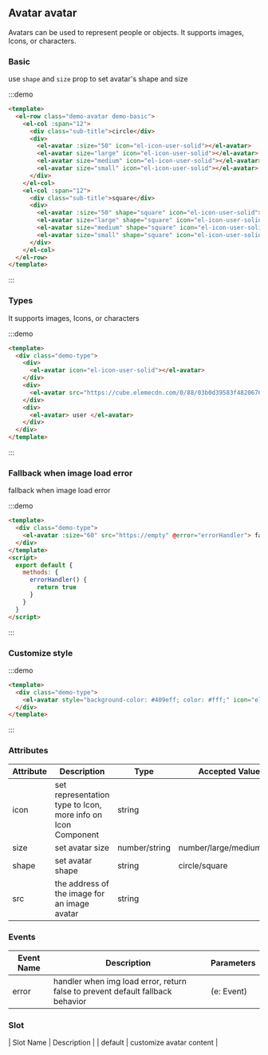 ## Avatar avatar

Avatars can be used to represent people or objects. It supports images, Icons, or characters.

### Basic

use `shape` and `size` prop to set avatar's shape and size

:::demo
```html
<template>
  <el-row class="demo-avatar demo-basic">
    <el-col :span="12">
      <div class="sub-title">circle</div>
      <div>
        <el-avatar :size="50" icon="el-icon-user-solid"></el-avatar>
        <el-avatar size="large" icon="el-icon-user-solid"></el-avatar>
        <el-avatar size="medium" icon="el-icon-user-solid"></el-avatar>
        <el-avatar size="small" icon="el-icon-user-solid"></el-avatar>
      </div>
    </el-col>  
    <el-col :span="12">
      <div class="sub-title">square</div>
      <div>
        <el-avatar :size="50" shape="square" icon="el-icon-user-solid"></el-avatar>
        <el-avatar size="large" shape="square" icon="el-icon-user-solid"></el-avatar>
        <el-avatar size="medium" shape="square" icon="el-icon-user-solid"></el-avatar>
        <el-avatar size="small" shape="square" icon="el-icon-user-solid"></el-avatar>
      </div>
    </el-col> 
  </el-row>
</template>
```
:::

### Types

It supports images, Icons, or characters

:::demo
```html
<template>
  <div class="demo-type">
    <div>
      <el-avatar icon="el-icon-user-solid"></el-avatar>
    </div>
    <div>
      <el-avatar src="https://cube.elemecdn.com/0/88/03b0d39583f48206768a7534e55bcpng.png"></el-avatar>
    </div>
    <div>
      <el-avatar> user </el-avatar>
    </div>
  </div>
</template>
```
:::

### Fallback when image load error

fallback when image load error

:::demo
```html
<template>
  <div class="demo-type">
    <el-avatar :size="60" src="https://empty" @error="errorHandler"> fallback </el-avatar>
  </div>
</template>
<script>
  export default {
    methods: {
      errorHandler() {
        return true
      }
    }
  }
</script>

```
:::

### Customize style

:::demo
```html
<template>
  <div class="demo-type">
    <el-avatar style="background-color: #409eff; color: #fff;" icon="el-icon-user-solid"></el-avatar>
  </div>
</template>

```
:::

### Attributes

| Attribute      | Description          | Type      | Accepted Values       | Default  |
| ----------------- | -------------------------------- | --------------- | ------ | ------ |
| icon              | set representation type to Icon, more info on Icon Component   | string          |        |        |
| size              | set avatar size                     | number/string | number/large/medium/small | large  |
| shape             | set avatar shape  | string |    circle/square     |   circle  |
| src               | the address of the image for an image avatar | string |        |      |

### Events

| Event Name | Description         | Parameters  |
| ------ | ------------------ | -------- |
| error  | handler when img load error, return false to prevent default fallback behavior |(e: Event)  |

### Slot

| Slot Name | Description | 
| default  | customize avatar content |
